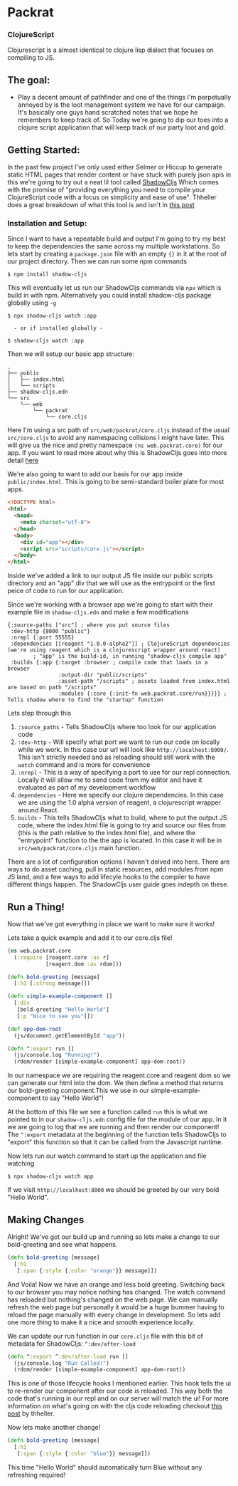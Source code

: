 # Packrat

### ClojureScript
Clojurescript is a almost identical to clojure lisp dialect that focuses on compiling to JS.

## The goal:
- Play a decent amount of pathfinder and one of the things I'm perpetually annoyed by is the loot management system we have for our campaign. It's basically one guys hand scratched notes that we hope he remembers to keep track of. So Today we're going to dip our toes into a clojure script application that will keep track of our party loot and gold.

## Getting Started:
In the past few project I've only used either Selmer <Link needed> or Hiccup <Link Needed> to generate static HTML pages that render content or have stuck with purely json apis in this we're going to try out a neat lil tool called [ShadowCljs](https://shadow-cljs.org/) Which comes with the promise of "providing everything you need to compile your ClojureScript code with a focus on simplicity and ease of use". Thheller does a great breakdown of what this tool is and isn't in [this post](https://code.thheller.com/blog/shadow-cljs/2019/03/01/what-shadow-cljs-is-and-isnt.html)

### Installation and Setup:
Since I want to have a repeatable build and output I'm going to try my best to keep the dependencies the same across my multiple workstations. So lets start by creating a `package.json` file with an empty `{}` in it at the root of our project directory.
Then we can run some npm commands
```
$ npm install shadow-cljs
```
This will eventually let us run our ShadowCljs commands via `npx` which is build in with npm. Alternatively you could install shadow-cljs package globally using `-g`
```
$ npx shadow-cljs watch :app

  - or if installed globally -

$ shadow-cljs watch :app
```

Then we will setup our basic app structure:
```
.
├── public
│   ├── index.html
│   └── scripts
├── shadow-cljs.edn
└── src
    └── web
        └── packrat
            └── core.cljs
```
Here I'm using a src path of `src/web/packrat/core.cljs` instead of the usual `src/core.cljs` to avoid any namespacing collisions I might have later. This will give us the nice and pretty namespace `(ns web.packrat.core)` for our app. If you want to read more about why this is ShadowCljs goes into more detail [here](https://shadow-cljs.github.io/docs/UsersGuide.html#_the_classpath)

We're also going to want to add our basis for our app inside `public/index.html`. This is going to be semi-standard boiler plate for most apps.
```html
<!DOCTYPE html>
<html>
  <head>
    <meta charset="utf-8">
  </head>
  <body>
    <div id="app"></div>
    <script src="scripts/core.js"></script>
  </body>
</html>
```
Inside we've added a link to our output JS file inside our public scripts directory and an "app" div that we will use as the entrypoint or the first peice of code to run for our application.

Since we're working with a browser app we're going to start with their example file in `shadow-cljs.edn` and make a few modifications
```
{:source-paths ["src"] ; where you put source files
 :dev-http {8000 "public"}
 :nrepl {:port 55555}
 :dependencies [[reagent "1.0.0-alpha2"]] ; ClojureScript dependencies (we're using reagent which is a clojurescript wrapper around react)
        ; "app" is the build-id, in running "shadow-cljs compile app"
 :builds {:app {:target :browser ; compile code that loads in a browser
                :output-dir "public/scripts"
                :asset-path "/scripts" ; assets loaded from index.html are based on path "/scripts"
                :modules {:core {:init-fn web.packrat.core/run}}}}} ; Tells shadow where to find the "startup" function
```

Lets step through this
1. `:source_paths` - Tells ShadowCljs where too look for our application code
1.  `:dev-http` - Will specify what port we want to run our code on locally while we work. In this case our url will look like `http://localhost:8000/`. This isn't strictly needed and as reloading should still work with the `watch` command and is more for convenience
1. `:nrepl` - This is a way of specifying a port to use for our repl connection. Locally it will allow me to send code from my editor and have it evaluated as part of my development workflow
1. `dependencies` - Here we specify our clojure dependencies. In this case we are using the 1.0 alpha version of reagent, a clojurescript wrapper around React.
1. `builds` - This tells ShadowCljs what to build, where to put the output JS code, where the index.html file is going to try and source our files from (this is the path relative to the index.html file), and where the "entrypoint" function to the the app is located. In this case it will be in `src/web/packrat/core.cljs` main function.

There are a lot of configuration options I haven't delved into here. There are ways to do asset caching, pull in static resources, add modules from npm JS land, and a few ways to add lifecyle hooks to the compiler to have different things happen. The ShadowCljs user guide goes indepth on these.

## Run a Thing!
Now that we've got everything in place we want to make sure it works!

Lets take a quick example and add it to our core.cljs file!
```cljs
(ns web.packrat.core
  (:require [reagent.core :as r]
            [reagent.dom :as rdom]))

(defn bold-greeting [message]
  [:h1 [:strong message]])

(defn simple-example-component []
  [:div
   [bold-greeting "Hello World"]
   [:p "Nice to see you"]])

(def app-dom-root
  (js/document.getElementById "app"))

(defn ^:export run []
  (js/console.log "Running!")
  (rdom/render [simple-example-component] app-dom-root))
```

In our namespace we are requiring the reagent.core and reagent dom so we can generate our html into the dom. We then define a method that returns our bold-greeting component.This we use in our simple-example-component to say "Hello World"!

At the bottom of this file we see a function called `run` this is what we pointed to in our `shadow-cljs.edn` config file for the module of our app. In it we are going to log that we are running and then render our component! The `^:export` metadata at the beginning of the function tells ShadowCljs to "export" this function so that it can be called from the Javascript runtime.

Now lets run our watch command to start up the application and file watching
```
$ npx shadow-cljs watch app
```

If we visit `http://localhost:8000` we should be greeted by our very bold "Hello World".

## Making Changes

Alright! We've got our build up and running so lets make a change to our bold-greeting and see what happens.

```clj
(defn bold-greeting [message]
  [:h1
   [:span {:style {:color "orange"}} message]])
```

And Voila! Now we have an orange and less bold greeting. Switching back to our browser you may notice nothing has changed. The watch command has reloaded but nothing's changed on the web page. We can manually refresh the web page but personally it would be a huge bummer having to reload the page manually with every change in development. So lets add one more thing to make it a nice and smooth experience locally.

We can update our run function in our `core.cljs` file with this bit of metadata for ShadowCljs: `^:dev/after-load`
```clj
(defn ^:export ^:dev/after-load run []
  (js/console.log "Run Called!")
  (rdom/render [simple-example-component] app-dom-root))
```

This is one of those lifecycle hooks I mentioned earlier. This hook tells the ui to re-render our component after our code is reloaded. This way both the code that's running in our repl and on our server will match the ui! For more information on what's going on with the cljs code reloading checkout [this post](https://code.thheller.com/blog/shadow-cljs/2019/08/25/hot-reload-in-clojurescript.html) by thheller.

Now lets make another change!

```clj
(defn bold-greeting [message]
  [:h1
   [:span {:style {:color "blue"}} message]])
```

This time "Hello World" should automatically turn Blue without any refreshing required!

